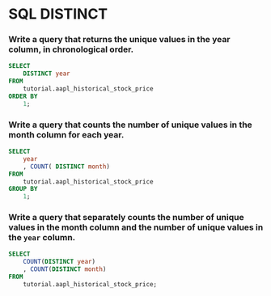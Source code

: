 # SQL DISTINCT

### Write a query that returns the unique values in the year column, in chronological order.
```sql
SELECT
    DISTINCT year
FROM
    tutorial.aapl_historical_stock_price
ORDER BY
    1;
```

### Write a query that counts the number of unique values in the month column for each year.
```sql
SELECT
    year
    , COUNT( DISTINCT month)
FROM
    tutorial.aapl_historical_stock_price
GROUP BY
    1;
```

### Write a query that separately counts the number of unique values in the month column and the number of unique values in the `year` column.
```sql
SELECT
    COUNT(DISTINCT year)
    , COUNT(DISTINCT month)
FROM
    tutorial.aapl_historical_stock_price;
```